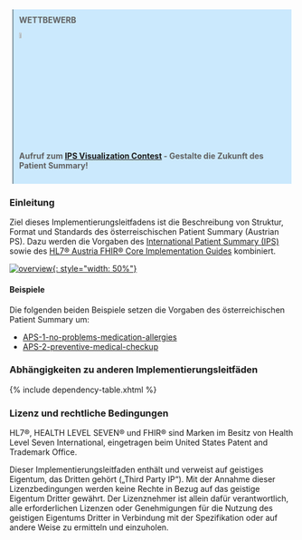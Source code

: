<style>
.stu-note::before {
  white-space: pre;
  content: "WETTBEWERB\A ";
  background-color: unset;
  color: unset;
  font-weight: bold;
}

blockquote.stu-note {
  margin: 5px;
  padding: 10px;
  background-color: #CBE9FD;
  border-left-color: #7F929E;
}
</style>

<div xmlns="http://www.w3.org/1999/xhtml"
  xmlns:xsi="http://www.w3.org/2001/XMLSchema-instance">
  <blockquote class="stu-note">
    <p><img src="contest.png" alt="hl7at" style="width: 5%"></p>
    <p></p>
    <p><strong>Aufruf zum <a href="contest.html">IPS Visualization Contest</a> - Gestalte die Zukunft des Patient Summary!</strong></p>
    <p></p>
    <p></p>
  </blockquote>
</div>

### Einleitung

Ziel dieses Implementierungsleitfadens ist die Beschreibung von Struktur, Format und Standards des österreischischen Patient Summary (Austrian PS). Dazu werden die Vorgaben des [International Patient Summary (IPS)](https://hl7.org/fhir/uv/ips/) sowie des [HL7® Austria FHIR® Core Implementation Guides](https://build.fhir.org/ig/HL7Austria/HL7-AT-FHIR-Core-R4/) kombiniert.

[![overview](austrian-ips-context.drawio.png){: style="width: 50%"}](austrian-ips-context.drawio.png)

#### Beispiele

Die folgenden beiden Beispiele setzen die Vorgaben des österreichischen Patient Summary um:

- [APS-1-no-problems-medication-allergies](Bundle-APS-1-no-problems-medication-allergies.html)
- [APS-2-preventive-medical-checkup](Bundle-APS-2-preventive-medical-checkup.html)

### Abhängigkeiten zu anderen Implementierungsleitfäden

{% include dependency-table.xhtml %}

### Lizenz und rechtliche Bedingungen
HL7®, HEALTH LEVEL SEVEN® und FHIR® sind Marken im Besitz von Health Level Seven International, eingetragen beim United States Patent and Trademark Office.

Dieser Implementierungsleitfaden enthält und verweist auf geistiges Eigentum, das Dritten gehört („Third Party IP“). Mit der Annahme dieser Lizenzbedingungen werden keine Rechte in Bezug auf das geistige Eigentum Dritter gewährt. Der Lizenznehmer ist allein dafür verantwortlich, alle erforderlichen Lizenzen oder Genehmigungen für die Nutzung des geistigen Eigentums Dritter in Verbindung mit der Spezifikation oder auf andere Weise zu ermitteln und einzuholen.